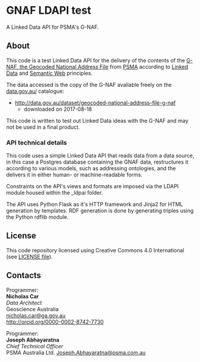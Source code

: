 # GNAF LDAPI test
A Linked Data API for PSMA's G-NAF.


## About
This code is a test Linked Data API for the delivery of the contents of the [G-NAF, the Geocoded National Address File](https://www.psma.com.au/products/g-naf) from [PSMA](https://www.psma.com.au/) according to [Linked Data](https://en.wikipedia.org/wiki/Linked_data) and [Semantic Web](https://www.w3.org/standards/semanticweb/) principles.

The data accessed is the copy of the G-NAF available freely on the [data.gov.au/](http://data.gov.au/) catalogue: 

* <http://data.gov.au/dataset/geocoded-national-address-file-g-naf>
    * downloaded on 2017-08-18

This code is written to test out Linked Data ideas with the G-NAF and may not be used in a final product. 

### API technical details 
This code uses a simple Linked Data API that reads data from a data source, in this case a Postgres database containing the GNAF data, restructures it according to various models, such as addressing ontologies, and the delivers it in either human- or machine-readable forms. 

Constraints on the API's views and formats are imposed via the LDAPI module housed within the _ldpai folder.

The API uses Python Flask as it's HTTP framework and Jinja2 for HTML generation by templates. RDF generation is done by generating triples using the Python rdflib module. 


## License
This code repository licensed using Creative Commons 4.0 International (see [LICENSE file](LICENSE)).


## Contacts
Programmer:  
**Nicholas Car**  
*Data Architect*  
Geoscience Australia  
<nicholas.car@ga.gov.au>  
<http://orcid.org/0000-0002-8742-7730>

Programmer:  
**Joseph Abhayaratna**  
*Chief Technical Officer*  
PSMA Australia Ltd.
<Joseph.Abhayaratna@psma.com.au>  
